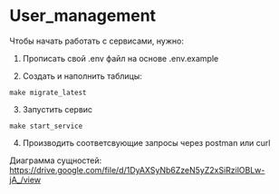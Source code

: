 # User_management

Чтобы начать работать с сервисами, нужно:

1. Прописать свой .env файл на основе .env.example

2. Создать и наполнить таблицы:

```
make migrate_latest
```

3. Запустить сервис

```
make start_service
```

4. Производить соответсвующие запросы через postman или curl

Диаграмма сущностей:
https://drive.google.com/file/d/1DyAXSyNb6ZzeN5yZ2xSiRzilOBLw-jA_/view

